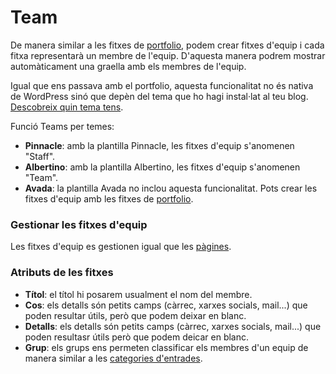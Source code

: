 # Team

<link rel="stylesheet" href="../estils.css" />

De manera similar a les fitxes de [portfolio](./portfolio.md), podem crear fitxes d'equip i cada fitxa representarà un membre de l'equip. D'aquesta manera podrem mostrar automàticament una graella amb els membres de l'equip.

<div class="hint info">

Igual que ens passava amb el portfolio, aquesta funcionalitat no és nativa de WordPress sinó que depèn del tema que ho hagi instal·lat al teu blog. [Descobreix quin tema tens](../introduccio/plantilles.md#com-saber-quin-tema-utilitza-el-teu-blog).

Funció Teams per temes:

* **Pinnacle**: amb la plantilla Pinnacle, les fitxes d'equip s'anomenen "Staff".
* **Albertino**: amb la plantilla Albertino, les fitxes d'equip s'anomenen "Team".
* **Avada**: la plantilla Avada no inclou aquesta funcionalitat. Pots crear les fitxes d'equip amb les fitxes de [portfolio](./portfolio.md).

</div>

### Gestionar les fitxes d'equip

Les fitxes d'equip es gestionen igual que les [pàgines](./pagines.md#gestionar-les-pagines).

### Atributs de les fitxes

* **Títol**: el títol hi posarem usualment el nom del membre.
* **Cos**: els detalls són petits camps (càrrec, xarxes socials, mail...) que poden resultar útils, però que podem deixar en blanc.
* **Detalls**: els detalls són petits camps (càrrec, xarxes socials, mail...) que poden resultasr útils però que podem deicar en blanc.
* **Grup**: els grups ens permeten classificar els membres d'un equip de manera similar a les [categories d'entrades](./entrades.md#Categoria).
